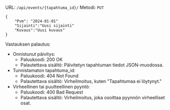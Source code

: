 URL: `/api/events/{tapahtuma_id}/`
Metodi: `PUT`


```
{
	"Pvm": "2024-01-01"
	"Sijainti":"Uusi sijainti"
	"Kuvaus":"Uusi kuvaus"
}
```

Vastauksen palautus:
- Onnistunut päivitys:
    - Paluukoodi: 200 OK
    - Palautettava sisältö: Päivitetyn tapahtuman tiedot JSON-muodossa.
- Tunnistamaton tapahtuma_id:
    - Paluukoodi: 404 Not Found
    - Palautettava sisältö: Virheilmoitus, kuten "Tapahtumaa ei löytynyt."
- Virheellinen tai puutteellinen pyyntö:
    - Paluukoodi: 400 Bad Request
    - Palautettava sisältö: Virheilmoitus, joka osoittaa pyynnön virheelliset osat.